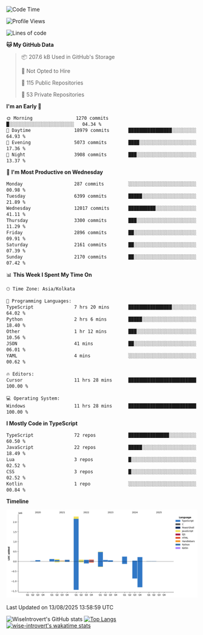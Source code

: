 <!--START_SECTION:waka-->
![Code Time](http://img.shields.io/badge/Code%20Time-2%2C438%20hrs%2031%20mins-blue)

![Profile Views](http://img.shields.io/badge/Profile%20Views-0-blue)

![Lines of code](https://img.shields.io/badge/From%20Hello%20World%20I%27ve%20Written-4.0%20million%20lines%20of%20code-blue)

**🐱 My GitHub Data** 

> 📦 207.6 kB Used in GitHub's Storage 
 > 
> 🚫 Not Opted to Hire
 > 
> 📜 115 Public Repositories 
 > 
> 🔑 53 Private Repositories 
 > 
**I'm an Early 🐤** 

```text
🌞 Morning                1270 commits        █░░░░░░░░░░░░░░░░░░░░░░░░   04.34 % 
🌆 Daytime                18979 commits       ████████████████░░░░░░░░░   64.93 % 
🌃 Evening                5073 commits        ████░░░░░░░░░░░░░░░░░░░░░   17.36 % 
🌙 Night                  3908 commits        ███░░░░░░░░░░░░░░░░░░░░░░   13.37 % 
```
📅 **I'm Most Productive on Wednesday** 

```text
Monday                   287 commits         ░░░░░░░░░░░░░░░░░░░░░░░░░   00.98 % 
Tuesday                  6399 commits        █████░░░░░░░░░░░░░░░░░░░░   21.89 % 
Wednesday                12017 commits       ██████████░░░░░░░░░░░░░░░   41.11 % 
Thursday                 3300 commits        ███░░░░░░░░░░░░░░░░░░░░░░   11.29 % 
Friday                   2896 commits        ██░░░░░░░░░░░░░░░░░░░░░░░   09.91 % 
Saturday                 2161 commits        ██░░░░░░░░░░░░░░░░░░░░░░░   07.39 % 
Sunday                   2170 commits        ██░░░░░░░░░░░░░░░░░░░░░░░   07.42 % 
```


📊 **This Week I Spent My Time On** 

```text
🕑︎ Time Zone: Asia/Kolkata

💬 Programming Languages: 
TypeScript               7 hrs 20 mins       ████████████████░░░░░░░░░   64.02 % 
Python                   2 hrs 6 mins        █████░░░░░░░░░░░░░░░░░░░░   18.40 % 
Other                    1 hr 12 mins        ███░░░░░░░░░░░░░░░░░░░░░░   10.56 % 
JSON                     41 mins             ██░░░░░░░░░░░░░░░░░░░░░░░   06.01 % 
YAML                     4 mins              ░░░░░░░░░░░░░░░░░░░░░░░░░   00.62 % 

🔥 Editors: 
Cursor                   11 hrs 28 mins      █████████████████████████   100.00 % 

💻 Operating System: 
Windows                  11 hrs 28 mins      █████████████████████████   100.00 % 
```

**I Mostly Code in TypeScript** 

```text
TypeScript               72 repos            ███████████████░░░░░░░░░░   60.50 % 
JavaScript               22 repos            █████░░░░░░░░░░░░░░░░░░░░   18.49 % 
Lua                      3 repos             █░░░░░░░░░░░░░░░░░░░░░░░░   02.52 % 
CSS                      3 repos             █░░░░░░░░░░░░░░░░░░░░░░░░   02.52 % 
Kotlin                   1 repo              ░░░░░░░░░░░░░░░░░░░░░░░░░   00.84 % 
```



**Timeline**

![Lines of Code chart](https://raw.githubusercontent.com/wise-introvert/wise-introvert/master/assets/bar_graph.png)


 Last Updated on 13/08/2025 13:58:59 UTC
<!--END_SECTION:waka-->

![WiseIntrovert's GitHub stats](https://github-readme-stats.vercel.app/api?username=wise-introvert&count_private=true&show_icons=true)
[![Top Langs](https://github-readme-stats.vercel.app/api/top-langs/?username=wise-introvert&langs_count=10)](https://github.com/anuraghazra/github-readme-stats)
[![wise-introvert's wakatime stats](https://github-readme-stats.vercel.app/api/wakatime?username=wiseintrovert)](https://github.com/anuraghazra/github-readme-stats)
